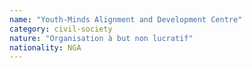 ```yaml
---
name: "Youth-Minds Alignment and Development Centre"
category: civil-society
nature: "Organisation à but non lucratif"
nationality: NGA
---
```

    
